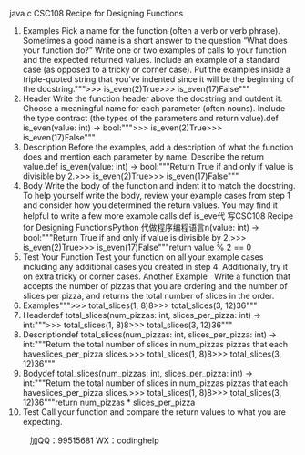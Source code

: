 java c
CSC108 Recipe for Designing Functions
1. Examples Pick a name for the function (often a verb or verb phrase). Sometimes a good name is a short answer to the question “What does your function do?”
Write one or two examples of calls to your function and the expected returned values. Include an example of a standard case (as opposed to a tricky or corner case). Put the examples inside a triple-quoted string that you’ve indented since it will be the beginning of the docstring.""">>> is_even(2)True>>> is_even(17)False"""
2. Header Write the function header above the docstring and outdent it. Choose a meaningful name for each parameter (often nouns). Include the type contract (the types of the parameters and return value).def is_even(value: int) -> bool:""">>> is_even(2)True>>> is_even(17)False"""
3. Description Before the examples, add a description of what the function does and mention each parameter by name. Describe the return value.def is_even(value: int) -> bool:"""Return True if and only if value is divisible by 2.>>> is_even(2)True>>> is_even(17)False"""
4. Body Write the body of the function and indent it to match the docstring. To help yourself write the body, review your example cases from step 1 and consider how you determined the return values. You may find it helpful to write a few more example calls.def is_eve代 写CSC108 Recipe for Designing FunctionsPython
代做程序编程语言n(value: int) -> bool:"""Return True if and only if value is divisible by 2.>>> is_even(2)True>>> is_even(17)False"""return value % 2 == 0
5. Test Your Function Test your function on all your example cases including any additional cases you created in step 4. Additionally, try it on extra tricky or corner cases.
Another Example   Write a function that accepts the number of pizzas that you are ordering and the number of slices per pizza, and returns the total number of slices in the order.
1. Examples""">>> total_slices(1, 8)8>>> total_slices(3, 12)36"""
2. Headerdef total_slices(num_pizzas: int, slices_per_pizza: int) -> int:""">>> total_slices(1, 8)8>>> total_slices(3, 12)36"""
3. Descriptiondef total_slices(num_pizzas: int, slices_per_pizza: int) -> int:"""Return the total number of slices in num_pizzas pizzas that each haveslices_per_pizza slices.>>> total_slices(1, 8)8>>> total_slices(3, 12)36"""
4. Bodydef total_slices(num_pizzas: int, slices_per_pizza: int) -> int:"""Return the total number of slices in num_pizzas pizzas that each haveslices_per_pizza slices.>>> total_slices(1, 8)8>>> total_slices(3, 12)36"""return num_pizzas * slices_per_pizza
5. Test Call your function and compare the return values to what you are expecting.











         
加QQ：99515681  WX：codinghelp
